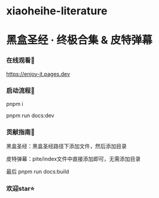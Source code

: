 # xiaoheihe-literature

# 黑盒圣经 · 终极合集 & 皮特弹幕

### 在线观看🎉

https://enjoy-it.pages.dev

### 启动流程🚀

pnpm i

pnpm run docs:dev

### 贡献指南🎨

黑盒圣经：黑盒圣经路径下添加文件，然后添加目录

皮特弹幕：pite/index文件中直接添加即可，无需添加目录

最后 pnpm run docs:build

### 欢迎star⭐
